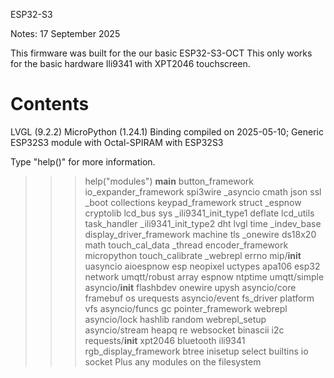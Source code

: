 
ESP32-S3

Notes: 17 September 2025

This firmware was built for the our basic ESP32-S3-OCT
This only works for the basic hardware Ili9341 with XPT2046 touchscreen.


# Contents
LVGL (9.2.2) MicroPython (1.24.1) Binding compiled on 2025-05-10; Generic ESP32S3 module with Octal-SPIRAM with ESP32S3

Type "help()" for more information.

>>> help("modules")
__main__          button_framework  io_expander_framework               spi3wire
_asyncio          cmath             json              ssl
_boot             collections       keypad_framework  struct
_espnow           cryptolib         lcd_bus           sys
_ili9341_init_type1                 deflate           lcd_utils         task_handler
_ili9341_init_type2                 dht               lvgl              time
_indev_base       display_driver_framework            machine           tls
_onewire          ds18x20           math              touch_cal_data
_thread           encoder_framework micropython       touch_calibrate
_webrepl          errno             mip/__init__      uasyncio
aioespnow         esp               neopixel          uctypes
apa106            esp32             network           umqtt/robust
array             espnow            ntptime           umqtt/simple
asyncio/__init__  flashbdev         onewire           upysh
asyncio/core      framebuf          os                urequests
asyncio/event     fs_driver         platform          vfs
asyncio/funcs     gc                pointer_framework webrepl
asyncio/lock      hashlib           random            webrepl_setup
asyncio/stream    heapq             re                websocket
binascii          i2c               requests/__init__ xpt2046
bluetooth         ili9341           rgb_display_framework
btree             inisetup          select
builtins          io                socket
Plus any modules on the filesystem